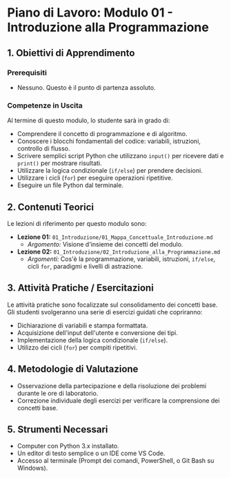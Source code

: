 # Piano di Lavoro: Modulo 01 - Introduzione alla Programmazione

## 1. Obiettivi di Apprendimento

### Prerequisiti
*   Nessuno. Questo è il punto di partenza assoluto.

### Competenze in Uscita
Al termine di questo modulo, lo studente sarà in grado di:
*   Comprendere il concetto di programmazione e di algoritmo.
*   Conoscere i blocchi fondamentali del codice: variabili, istruzioni, controllo di flusso.
*   Scrivere semplici script Python che utilizzano `input()` per ricevere dati e `print()` per mostrare risultati.
*   Utilizzare la logica condizionale (`if/else`) per prendere decisioni.
*   Utilizzare i cicli (`for`) per eseguire operazioni ripetitive.
*   Eseguire un file Python dal terminale.

## 2. Contenuti Teorici
Le lezioni di riferimento per questo modulo sono:

*   **Lezione 01:** `01_Introduzione/01_Mappa_Concettuale_Introduzione.md`
    *   *Argomento:* Visione d'insieme dei concetti del modulo.
*   **Lezione 02:** `01_Introduzione/02_Introduzione_alla_Programmazione.md`
    *   *Argomenti:* Cos'è la programmazione, variabili, istruzioni, `if/else`, cicli `for`, paradigmi e livelli di astrazione.

## 3. Attività Pratiche / Esercitazioni
Le attività pratiche sono focalizzate sul consolidamento dei concetti base. Gli studenti svolgeranno una serie di esercizi guidati che copriranno:
*   Dichiarazione di variabili e stampa formattata.
*   Acquisizione dell'input dell'utente e conversione dei tipi.
*   Implementazione della logica condizionale (`if/else`).
*   Utilizzo dei cicli (`for`) per compiti ripetitivi.

## 4. Metodologie di Valutazione
*   Osservazione della partecipazione e della risoluzione dei problemi durante le ore di laboratorio.
*   Correzione individuale degli esercizi per verificare la comprensione dei concetti base.

## 5. Strumenti Necessari
*   Computer con Python 3.x installato.
*   Un editor di testo semplice o un IDE come VS Code.
*   Accesso al terminale (Prompt dei comandi, PowerShell, o Git Bash su Windows).